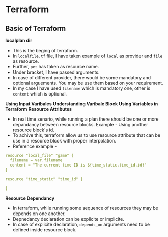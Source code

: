 # Terraform

## Basic of Terraform

**localplan dir**
- This is the beging of terraform.
- In `localfile.tf` file, I have taken example of `local` as provider and `file` as resource.
- Further, `pet` has taken as resource name.
- Under bracket, I have passed arguments.
- In case of different provider, there would be some mandatory and optional arguements. You may be use them based on your requirement.
- In my case I have used `filename` which is mandatory one, other is `content` which is optional. 

**Using Input Varibales**
**Understanding Varibale Block**
**Using Variables in Terraform**
**Resource Attributes**
- In real time senario, while running a plan there should be one or more depandancy between resource blocks. Example - Using another resource block's id.
- To achive this, terraform allow us to use resource attribute that can be use in a resource blcok with proper interpolation.
- Reference example - 
```yaml
resource "local_file" "game" {
  filename = var.filename
  content = "The current time ID is ${time_static.time_id.id}"
}

resource "time_static" "time_id" {
  
}
```
**Resource Dependancy**
- In terraform, while running some sequence of resources they may be depends on one another.
- Depnedancy declaration can be explicite or implicite.
- In case of explicite declaration, `depends_on` arguments need to be defined inside resource block.

